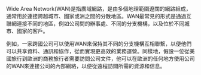Wide Area Network(WAN)是指廣域網路，是由多個地理範圍遼闊的網路組成，通常用於連接跨越城市、國家或洲之間的分散地區。WAN最常見的形式是通過互聯網連接不同的地區，例如公司間的辦事處、不同的分支機構，以及位於不同城市、國家的客戶。

例如，一家跨國公司可以使用WAN來保持其不同的分支機構互相聯繫，以便他們可以共享資料、通訊和協作，從而實現更高效的業務運營。同樣地，假設一位從美國旅行到歐洲的商務旅行者需要訪問公司文件，他可以在歐洲的任何地方使用公司的WAN來連接公司的內部網絡，以便從遠程訪問所需的資源和信息。